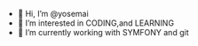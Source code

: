 - 👋 Hi, I’m @yosemai
- 👀 I’m interested in CODING,and LEARNING
- 🌱 I’m currently working with SYMFONY and git

<!---
yosemai/yosemai is a ✨ special ✨ repository because its `README.md` (this file) appears on your GitHub profile.
You can click the Preview link to take a look at your changes.
--->

